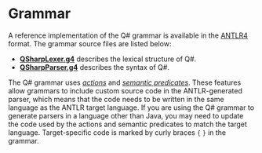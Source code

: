 # Grammar

A reference implementation of the Q# grammar is available in the [ANTLR4](https://www.antlr.org/) format.
The grammar source files are listed below:

* [**QSharpLexer.g4**](https://github.com/microsoft/qsharp-language/blob/main/Specifications/Language/5_Grammar/QSharpLexer.g4) describes the lexical structure of Q#.
* [**QSharpParser.g4**](https://github.com/microsoft/qsharp-language/blob/main/Specifications/Language/5_Grammar/QSharpParser.g4) describes the syntax of Q#.

The Q# grammar uses [*actions*](https://github.com/antlr/antlr4/blob/master/doc/actions.md) and [*semantic predicates*](https://github.com/antlr/antlr4/blob/master/doc/predicates.md).
These features allow grammars to include custom source code in the ANTLR-generated parser, which means that the code needs to be written in the same language as the ANTLR target language.
If you are using the Q# grammar to generate parsers in a language other than Java, you may need to update the code used by the actions and semantic predicates to match the target language.
Target-specific code is marked by curly braces `{` `}` in the grammar.

